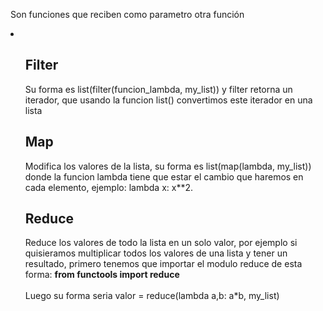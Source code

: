Son funciones que reciben como parametro otra función

<li>
    <ul>
        <h2>Filter</h2>
        <p>Su forma es list(filter(funcion_lambda, my_list)) y filter retorna un iterador, que usando la funcion list() convertimos este iterador en una lista</p>
    </ul>
    <ul>
        <h2>Map</h2>
        <p>Modifica los valores de la lista, su forma es list(map(lambda, my_list)) donde la funcion lambda tiene que estar el cambio que haremos en cada elemento, ejemplo: lambda x: x**2.</p>
    </ul>
    <ul>
        <h2>Reduce</h2>
        <p>Reduce los valores de todo la lista en un solo valor, por ejemplo si quisieramos multiplicar todos los valores de una lista y tener un resultado, primero tenemos que importar el modulo reduce de esta forma: <b>from functools import reduce</b><br><br>Luego su forma seria valor = reduce(lambda a,b: a*b, my_list)</p>
    </ul>
</li>